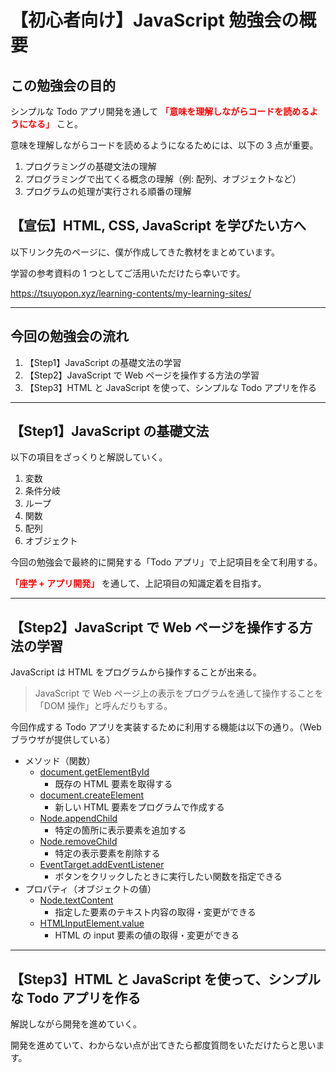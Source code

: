 # 【初心者向け】JavaScript 勉強会の概要

## この勉強会の目的

シンプルな Todo アプリ開発を通して **<span style="color:red;">「意味を理解しながらコードを読めるようになる」</span>** こと。

意味を理解しながらコードを読めるようになるためには、以下の 3 点が重要。

1. プログラミングの基礎文法の理解
1. プログラミングで出てくる概念の理解（例: 配列、オブジェクトなど）
1. プログラムの処理が実行される順番の理解

## 【宣伝】HTML, CSS, JavaScript を学びたい方へ

以下リンク先のページに、僕が作成してきた教材をまとめています。

学習の参考資料の 1 つとしてご活用いただけたら幸いです。

https://tsuyopon.xyz/learning-contents/my-learning-sites/

---

## 今回の勉強会の流れ

1. 【Step1】JavaScript の基礎文法の学習
1. 【Step2】JavaScript で Web ページを操作する方法の学習
1. 【Step3】HTML と JavaScript を使って、シンプルな Todo アプリを作る

---

## 【Step1】JavaScript の基礎文法

以下の項目をざっくりと解説していく。

1. 変数
1. 条件分岐
1. ループ
1. 関数
1. 配列
1. オブジェクト

今回の勉強会で最終的に開発する「Todo アプリ」で上記項目を全て利用する。

**<span style="color:red;">「座学 + アプリ開発」</span>** を通して、上記項目の知識定着を目指す。

---

## 【Step2】JavaScript で Web ページを操作する方法の学習

JavaScript は HTML をプログラムから操作することが出来る。

> JavaScript で Web ページ上の表示をプログラムを通して操作することを「DOM 操作」と呼んだりもする。

今回作成する Todo アプリを実装するために利用する機能は以下の通り。（Web ブラウザが提供している）

- メソッド（関数）
  - [document.getElementById](https://developer.mozilla.org/ja/docs/Web/API/Document/getElementById)
    - 既存の HTML 要素を取得する
  - [document.createElement](https://developer.mozilla.org/ja/docs/Web/API/Document/createElement)
    - 新しい HTML 要素をプログラムで作成する
  - [Node.appendChild](https://developer.mozilla.org/ja/docs/Web/API/Node/appendChild)
    - 特定の箇所に表示要素を追加する
  - [Node.removeChild](https://developer.mozilla.org/ja/docs/Web/API/Node/removeChild)
    - 特定の表示要素を削除する
  - [EventTarget.addEventListener](https://developer.mozilla.org/ja/docs/Web/API/EventTarget/addEventListener)
    - ボタンをクリックしたときに実行したい関数を指定できる
- プロパティ（オブジェクトの値）
  - [Node.textContent](https://developer.mozilla.org/ja/docs/Web/API/Node/textContent)
    - 指定した要素のテキスト内容の取得・変更ができる
  - [HTMLInputElement.value](https://developer.mozilla.org/ja/docs/Web/API/HTMLInputElement)
    - HTML の input 要素の値の取得・変更ができる

---

## 【Step3】HTML と JavaScript を使って、シンプルな Todo アプリを作る

解説しながら開発を進めていく。

開発を進めていて、わからない点が出てきたら都度質問をいただけたらと思います。
